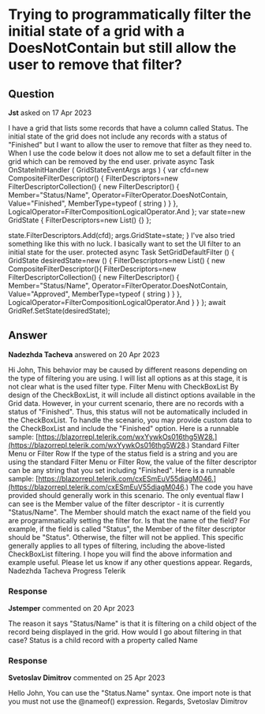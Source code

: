 # Trying to programmatically filter the initial state of a grid with a DoesNotContain but still allow the user to remove that filter?

## Question

**Jst** asked on 17 Apr 2023

I have a grid that lists some records that have a column called Status. The initial state of the grid does not include any records with a status of "Finished" but I want to allow the user to remove that filter as they need to. When I use the code below it does not allow me to set a default filter in the grid which can be removed by the end user. private async Task OnStateInitHandler ( GridStateEventArgs<FlagVM> args ) { var cfd=new CompositeFilterDescriptor()
{
FilterDescriptors=new FilterDescriptorCollection()
{ new FilterDescriptor() { Member="Status/Name", Operator=FilterOperator.DoesNotContain, Value="Finished", MemberType=typeof ( string ) }
},
LogicalOperator=FilterCompositionLogicalOperator.And
}; var state=new GridState<FlagVM>
{
FilterDescriptors=new List<IFilterDescriptor>() {}
};

state.FilterDescriptors.Add(cfd);
args.GridState=state;
} I've also tried something like this with no luck. I basically want to set the UI filter to an initial state for the user. protected async Task SetGridDefaultFilter () {
GridState<FlagVM> desiredState=new ()
{
FilterDescriptors=new List<IFilterDescriptor>()
{ new CompositeFilterDescriptor(){
FilterDescriptors=new FilterDescriptorCollection()
{ new FilterDescriptor() { Member="Status/Name", Operator=FilterOperator.DoesNotContain, Value="Approved", MemberType=typeof ( string ) }
},
LogicalOperator=FilterCompositionLogicalOperator.And
}
}
}; await GridRef.SetState(desiredState);

## Answer

**Nadezhda Tacheva** answered on 20 Apr 2023

Hi John, This behavior may be caused by different reasons depending on the type of filtering you are using. I will list all options as at this stage, it is not clear what is the used filter type. Filter Menu with CheckBoxList By design of the CheckBoxList, it will include all distinct options available in the Grid data. However, in your current scenario, there are no records with a status of "Finished". Thus, this status will not be automatically included in the CheckBoxList. To handle the scenario, you may provide custom data to the CheckBoxList and include the "Finished" option. Here is a runnable sample: [https://blazorrepl.telerik.com/wxYywkOs016thg5W28.](https://blazorrepl.telerik.com/wxYywkOs016thg5W28.) Standard Filter Menu or Filter Row If the type of the status field is a string and you are using the standard Filter Menu or Filter Row, the value of the filter descriptor can be any string that you set including "Finished". Here is a runnable sample: [https://blazorrepl.telerik.com/cxESmEuV55diagM046.](https://blazorrepl.telerik.com/cxESmEuV55diagM046.) The code you have provided should generally work in this scenario. The only eventual flaw I can see is the Member value of the filter descriptor - it is currently "Status/Name". The Member should match the exact name of the field you are programmatically setting the filter for. Is that the name of the field? For example, if the field is called "Status", the Member of the filter descriptor should be "Status". Otherwise, the filter will not be applied. This specific generally applies to all types of filtering, including the above-listed CheckBoxList filtering. I hope you will find the above information and example useful. Please let us know if any other questions appear. Regards, Nadezhda Tacheva Progress Telerik

### Response

**Jstemper** commented on 20 Apr 2023

The reason it says "Status/Name" is that it is filtering on a child object of the record being displayed in the grid. How would I go about filtering in that case? Status is a child record with a property called Name

### Response

**Svetoslav Dimitrov** commented on 25 Apr 2023

Hello John, You can use the "Status.Name" syntax. One import note is that you must not use the @nameof() expression. Regards, Svetoslav Dimitrov
